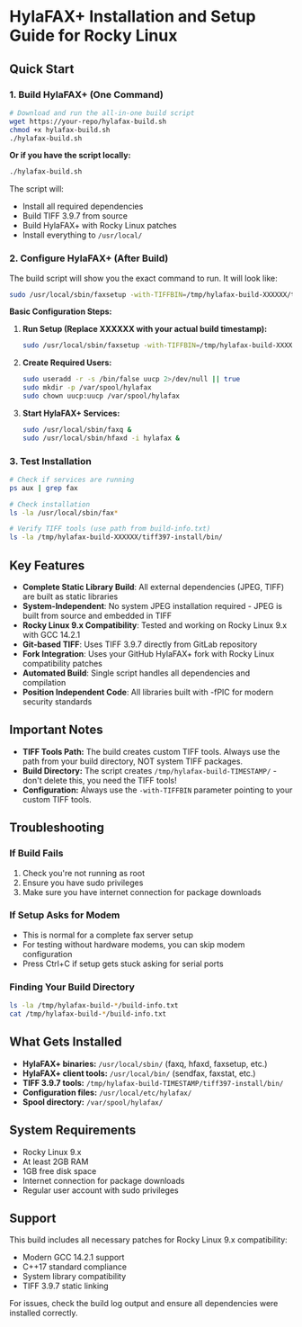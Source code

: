 # HylaFAX+ Installation and Setup Guide for Rocky Linux

## Quick Start

### 1. Build HylaFAX+ (One Command)

```bash
# Download and run the all-in-one build script
wget https://your-repo/hylafax-build.sh
chmod +x hylafax-build.sh
./hylafax-build.sh
```

**Or if you have the script locally:**
```bash
./hylafax-build.sh
```

The script will:
- Install all required dependencies
- Build TIFF 3.9.7 from source
- Build HylaFAX+ with Rocky Linux patches
- Install everything to `/usr/local/`

### 2. Configure HylaFAX+ (After Build)

The build script will show you the exact command to run. It will look like:

```bash
sudo /usr/local/sbin/faxsetup -with-TIFFBIN=/tmp/hylafax-build-XXXXXX/tiff397-install/bin
```

**Basic Configuration Steps:**

1. **Run Setup (Replace XXXXXX with your actual build timestamp):**
   ```bash
   sudo /usr/local/sbin/faxsetup -with-TIFFBIN=/tmp/hylafax-build-XXXXXX/tiff397-install/bin
   ```

2. **Create Required Users:**
   ```bash
   sudo useradd -r -s /bin/false uucp 2>/dev/null || true
   sudo mkdir -p /var/spool/hylafax
   sudo chown uucp:uucp /var/spool/hylafax
   ```

3. **Start HylaFAX+ Services:**
   ```bash
   sudo /usr/local/sbin/faxq &
   sudo /usr/local/sbin/hfaxd -i hylafax &
   ```

### 3. Test Installation

```bash
# Check if services are running
ps aux | grep fax

# Check installation
ls -la /usr/local/sbin/fax*

# Verify TIFF tools (use path from build-info.txt)
ls -la /tmp/hylafax-build-XXXXXX/tiff397-install/bin/
```

## Key Features

- **Complete Static Library Build**: All external dependencies (JPEG, TIFF) are built as static libraries
- **System-Independent**: No system JPEG installation required - JPEG is built from source and embedded in TIFF
- **Rocky Linux 9.x Compatibility**: Tested and working on Rocky Linux 9.x with GCC 14.2.1
- **Git-based TIFF**: Uses TIFF 3.9.7 directly from GitLab repository
- **Fork Integration**: Uses your GitHub HylaFAX+ fork with Rocky Linux compatibility patches
- **Automated Build**: Single script handles all dependencies and compilation
- **Position Independent Code**: All libraries built with -fPIC for modern security standards

## Important Notes

- **TIFF Tools Path:** The build creates custom TIFF tools. Always use the path from your build directory, NOT system TIFF packages.
- **Build Directory:** The script creates `/tmp/hylafax-build-TIMESTAMP/` - don't delete this, you need the TIFF tools!
- **Configuration:** Always use the `-with-TIFFBIN` parameter pointing to your custom TIFF tools.

## Troubleshooting

### If Build Fails
1. Check you're not running as root
2. Ensure you have sudo privileges
3. Make sure you have internet connection for package downloads

### If Setup Asks for Modem
- This is normal for a complete fax server setup
- For testing without hardware modems, you can skip modem configuration
- Press Ctrl+C if setup gets stuck asking for serial ports

### Finding Your Build Directory
```bash
ls -la /tmp/hylafax-build-*/build-info.txt
cat /tmp/hylafax-build-*/build-info.txt
```

## What Gets Installed

- **HylaFAX+ binaries:** `/usr/local/sbin/` (faxq, hfaxd, faxsetup, etc.)
- **HylaFAX+ client tools:** `/usr/local/bin/` (sendfax, faxstat, etc.)
- **TIFF 3.9.7 tools:** `/tmp/hylafax-build-TIMESTAMP/tiff397-install/bin/`
- **Configuration files:** `/usr/local/etc/hylafax/`
- **Spool directory:** `/var/spool/hylafax/`

## System Requirements

- Rocky Linux 9.x
- At least 2GB RAM
- 1GB free disk space
- Internet connection for package downloads
- Regular user account with sudo privileges

## Support

This build includes all necessary patches for Rocky Linux 9.x compatibility:
- Modern GCC 14.2.1 support  
- C++17 standard compliance
- System library compatibility
- TIFF 3.9.7 static linking

For issues, check the build log output and ensure all dependencies were installed correctly.